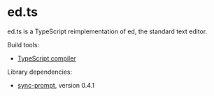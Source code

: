 # ed.ts

ed.ts is a TypeScript reimplementation of ed, the standard text editor.

Build tools:

* [TypeScript compiler](https://github.com/Microsoft/TypeScript)

Library dependencies:

* [sync-prompt](https://github.com/shovon/sync-prompt), version 0.4.1
